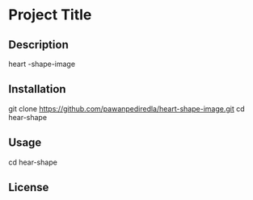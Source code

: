 # Project Title

## Description
heart -shape-image 
## Installation
git clone https://github.com/pawanpediredla/heart-shape-image.git
cd hear-shape

## Usage
cd hear-shape

## License


